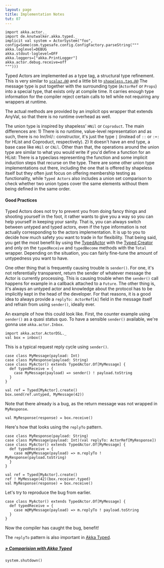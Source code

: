 ```yaml
---
layout: page
title: Implementation Notes
tut: 07
---
```


```tut:invisible
import akka.actor._
import de.knutwalker.akka.typed._
implicit val system = ActorSystem("foo", config=Some(com.typesafe.config.ConfigFactory.parseString("""
akka.loglevel=DEBUG
akka.stdout-loglevel=OFF
akka.loggers=["akka.PrintLogger"]
akka.actor.debug.receive=off
""")))
```

Typed Actors are implemented as a type tag, a structural type refinement.
This is very similar to [`scalaz.@@`](https://github.com/scalaz/scalaz/blob/81e68e845e91b54450a4542b19c1378f06aea861/core/src/main/scala/scalaz/package.scala#L90-L101) and a little bit to [`shapeless.tag.@@`](https://github.com/milessabin/shapeless/blob/6c659d253ba004baf74e20d5d815729552677303/core/src/main/scala/shapeless/typeoperators.scala#L28-L29)
The message type is put together with the surrounding type (`ActorRef` or `Props`) into a special type, that exists only at compile time.
It carries enough type information for the compiler reject certain calls to tell while not requiring any wrappers at runtime.

The actual methods are provided by an implicit ops wrapper that extends AnyVal, so that there is no runtime overhead as well.

The union type is inspired by shapeless' `HNil` or `Coproduct`. The main differences are: 1) There is no runtime, value-level representation and as such, there is no Inr/Inl/:: constructor, it's just the type `|` (instead of `::` or `:+:` for HList and Coproduct, respectively). 2) It doesn't have an end type, a base case like `HNil` or `CNil`. Other than that, the operations around the union type are similar to what you would write if you'd define a function for an HList: There is a typeclass representing the function and some implicit induction steps that recurse on the type.
There are some other union type implementations out there, including the one that is offered by shapeless itself but they often just focus on offering membership testing as functionality, while `Typed Actors` also includes a union set comparison to check whether two union types cover the same elements without them being defined in the same order.

#### Good Practices

Typed Actors does not try to prevent you from doing fancy things and shooting yourself in the foot, it rather wants to give you a way so you can help yourself in keeping your sanity.
That is, you can always switch between untyped and typed actors, even if the type information is not actually corresponding to the actors implementation. It is up to you to decide how much safety you want to trade in for flexibility.
That being said, you get the most benefit by using the [TypedActor](typed-actor.html) with the [Typed Creator](creator.html) and only on the `typedReceive` and `typedBecome` methods with the `Total` wrapper. Depending on the situation, you can fairly fine-tune the amount of untypedness you want to have.

One other thing that is frequently causing trouble is `sender()`.
For one, it's not referentially transparent, return the sender of whatever message the Actor is currently processing. This is causing trouble when the `sender()` call happens for example in a callback attached to a `Future`.
The other thing is, it's always an untyped actor and knowledge about the protocol has to be implicitly kept in the head of the developer.
For that reasons, it is a good idea to always provide a `replyTo: ActorRef[A]` field in the message itself and refrain from using `sender()`, ideally ever.

An example of how this could look like. First, the counter example using `sender()` as a quasi status quo.
To have a sensible `sender()` available, we're gonna use `akka.actor.Inbox`.

```tut:silent
import akka.actor.ActorDSL._
val box = inbox()
```

This is a typical request reply cycle using `sender()`.

```tut:silent
case class MyMessage(payload: Int)
case class MyResponse(payload: String)
case class MyActor() extends TypedActor.Of[MyMessage] {
  def typedReceive = {
    case MyMessage(payload) => sender() ! payload.toString
  }
}
```

```tut
val ref = Typed[MyActor].create()
box.send(ref.untyped, MyMessage(42))
```

Note that there already is a bug, as the return message was not wrapped in `MyResponse`.

```tut:fail
val MyResponse(response) = box.receive()
```

Here's how that looks using the `replyTo` pattern.

```tut:silent
case class MyResponse(payload: String)
case class MyMessage(payload: Int)(val replyTo: ActorRef[MyResponse])
case class MyActor() extends TypedActor.Of[MyMessage] {
  def typedReceive = {
    case m@MyMessage(payload) => m.replyTo ! MyResponse(payload.toString)
  }
}
```

```tut
val ref = Typed[MyActor].create()
ref ! MyMessage(42)(box.receiver.typed)
val MyResponse(response) = box.receive()
```

Let's try to reproduce the bug from earlier.

```tut:fail
case class MyActor() extends TypedActor.Of[MyMessage] {
  def typedReceive = {
    case m@MyMessage(payload) => m.replyTo ! payload.toString
  }
}
```

Now the compiler has caught the bug, benefit!

The `replyTo` pattern is also important in [Akka Typed](http://doc.akka.io/docs/akka/snapshot/scala/typed.html).

##### [&raquo; Comparision with Akka Typed](comparison.html)

```tut:invisible
system.shutdown()
```
